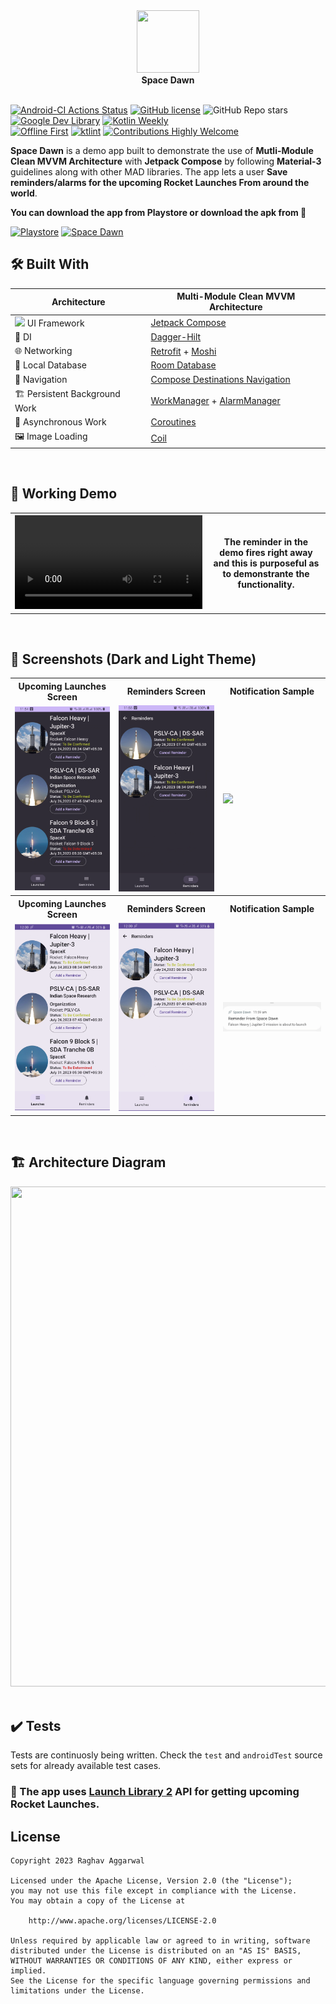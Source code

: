 <div align="center">
  <image height= "100" width ="100" src="https://github.com/avidraghav/SpaceDawn/assets/49483235/d6ee6d64-4eda-40b2-b49f-3ff2b8e9772e" /></image><br>
  <strong>Space Dawn</strong>
</div>
<br>

[![Android-CI Actions Status](https://github.com/avidraghav/SpaceDawn/workflows/Android-CI/badge.svg)](https://github.com/avidraghav/spacedawn/actions)
[![GitHub license](https://img.shields.io/badge/License-Apache-blue.svg)](LICENSE)
![GitHub Repo stars](https://img.shields.io/github/stars/avidraghav/spacedawn?logo=star)
[![Google Dev Library](https://img.shields.io/badge/Google%20Dev%20Library-8A2BE2.svg?style=flat)](https://devlibrary.withgoogle.com/products/android/repos/avidraghav-SpaceDawn)
[![Kotlin Weekly](https://img.shields.io/badge/Kotlin%20Weekly-%23364-8A2BE2.svg?style=flat)](https://mailchi.mp/kotlinweekly/kotlin-weekly-364)
<br>
[![Offline First](https://img.shields.io/badge/offline%20first-%F0%9F%93%B2-8A2BE)]()
[![ktlint](https://img.shields.io/badge/code%20style-%E2%9D%A4-FF4081.svg)](https://ktlint.github.io/)
[![Contributions Highly Welcome](https://img.shields.io/badge/contributions-welcome-brightgreen.svg?style=flat)](https://github.com/avidraghav/spacedawn/issues)
<br>

**Space Dawn** is a demo app built to demonstrate the use of **Mutli-Module Clean MVVM Architecture** with **Jetpack Compose** by following **Material-3** guidelines along with other MAD libraries. 
The app lets a user **Save reminders/alarms for the upcoming Rocket Launches From around the world**.
<br>

**You can download the app from Playstore or download the apk from 🚀**

[![Playstore](https://img.shields.io/badge/Download%20From%20Playstore-448045.svg?logo=google&style=for-the-badge)]([https://devlibrary.withgoogle.com/products/android/repos/avidraghav-SpaceDawn](https://play.google.com/store/apps/details?id=com.raghav.spacedawnv2))
[![Space Dawn](https://img.shields.io/github/v/release/avidraghav/spacedawn?color=7885FF&label=Latest%20Apk&logo=android&style=for-the-badge)](https://github.com/avidraghav/spacedawn/releases/latest/download/app-release.apk)

## 🛠 Built With
|  Architecture   | Multi-Module Clean MVVM Architecture |
|----------------	|------------------------------	|
| <img height="20" src="https://3.bp.blogspot.com/-VVp3WvJvl84/X0Vu6EjYqDI/AAAAAAAAPjU/ZOMKiUlgfg8ok8DY8Hc-ocOvGdB0z86AgCLcBGAsYHQ/s1600/jetpack%2Bcompose%2Bicon_RGB.png">    UI Framework  | [Jetpack Compose](https://www.jetbrains.com/lp/compose-multiplatform/)         |                        |
| 💉 DI                | [Dagger-Hilt](https://developer.android.com/training/dependency-injection/hilt-android)                        |             |
| 🌐 Networking        | [Retrofit](https://github.com/square/retrofit) + [Moshi](https://github.com/square/moshi)                   |
| :floppy_disk: Local Database      | [Room Database](https://developer.android.com/topic/libraries/architecture/room)                   |
| :compass: Navigation       |  [Compose Destinations Navigation](https://developer.android.com/jetpack/compose/navigation) |
| :building_construction: Persistent Background Work  | [WorkManager](https://developer.android.com/topic/libraries/architecture/workmanager) + [AlarmManager](https://developer.android.com/reference/android/app/AlarmManager) |
| :thread: Asynchronous Work     |  [Coroutines](https://kotlinlang.org/docs/reference/coroutines-overview.html)|
| 🖼️ Image Loading     |  [Coil](https://coil-kt.github.io/coil/)|
<br>

## :movie_camera: Working Demo
<table style="width:100%">
  <tr>
    <th> <video src="https://github.com/avidraghav/SpaceDawn/assets/49483235/4e320b7d-d66d-4e42-8c94-705057fb8939" /></th>
       <th><p>The reminder in the demo fires right away and this is purposeful as to demonstrante the functionality.</p></th>
  </tr>
</table>
<br>

## :iphone: Screenshots (Dark and Light Theme)
<table style="width:100%">
  <tr>
    <th>Upcoming Launches Screen</th>
    <th>Reminders Screen</th> 
    <th>Notification Sample</th> 
  </tr>
  <tr>
    <td><img src = "art/upcoming_launches_a10.png" width=240/></td> 
    <td><img src = "art/reminders_a10.png" width=240/></td>
    <td><img src = "https://github.com/avidraghav/SpaceDawn/assets/49483235/a710b182-8a5b-4424-8ae4-b49fdeb2ba87" width=240/></td>
  </tr>
    <tr>
    <th>Upcoming Launches Screen</th>
    <th>Reminders Screen</th> 
    <th>Notification Sample</th> 
  </tr>
  <tr>
    <td><img src = "art/upcoming_launches_a10_light.png" width=240/></td> 
    <td><img src = "art/reminders_a10_light.png" width=240/></td>
    <td><img src = "art/notification_sample_a10_light.png" width=240/></td>
  </tr>
</table>
<br>

## 🏗️ Architecture Diagram
<div align="center">
<img src="https://github.com/avidraghav/SpaceDawn/assets/49483235/f030124e-e329-4ecd-b30a-e06271cef7ae" width="600" height="800">
</div>
<br>

## ✔️ Tests 
Tests are continuosly being written. Check the `test` and `androidTest` source sets for already available test cases.

### 🚀  The app uses [Launch Library 2](https://thespacedevs.com/llapi) API for getting upcoming Rocket Launches.

## License

```
Copyright 2023 Raghav Aggarwal

Licensed under the Apache License, Version 2.0 (the "License");
you may not use this file except in compliance with the License.
You may obtain a copy of the License at

    http://www.apache.org/licenses/LICENSE-2.0

Unless required by applicable law or agreed to in writing, software
distributed under the License is distributed on an "AS IS" BASIS,
WITHOUT WARRANTIES OR CONDITIONS OF ANY KIND, either express or implied.
See the License for the specific language governing permissions and
limitations under the License.
```
